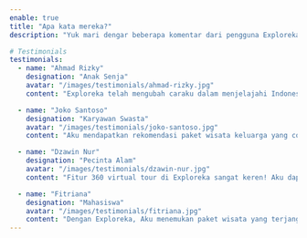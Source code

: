 ```yaml
---
enable: true
title: "Apa kata mereka?"
description: "Yuk mari dengar beberapa komentar dari pengguna Exploreka"

# Testimonials
testimonials:
  - name: "Ahmad Rizky"
    designation: "Anak Senja"
    avatar: "/images/testimonials/ahmad-rizky.jpg"
    content: "Exploreka telah mengubah caraku dalam menjelajahi Indonesia. Aku menemukan *hidden gems* di daerah tempat tinggalku"

  - name: "Joko Santoso"
    designation: "Karyawan Swasta"
    avatar: "/images/testimonials/joko-santoso.jpg"
    content: "Aku mendapatkan rekomendasi paket wisata keluarga yang cocok dan sesuai dengan preferensiku."

  - name: "Dzawin Nur"
    designation: "Pecinta Alam"
    avatar: "/images/testimonials/dzawin-nur.jpg"
    content: "Fitur 360 virtual tour di Exploreka sangat keren! Aku dapat melihat tempat-tempat indah tanpa harus pergi jauh."

  - name: "Fitriana"
    designation: "Mahasiswa"
    avatar: "/images/testimonials/fitriana.jpg"
    content: "Dengan Exploreka, Aku menemukan paket wisata yang terjangkau dan berkualitas. Pengalaman yang cukup luar biasa!"
---
```

